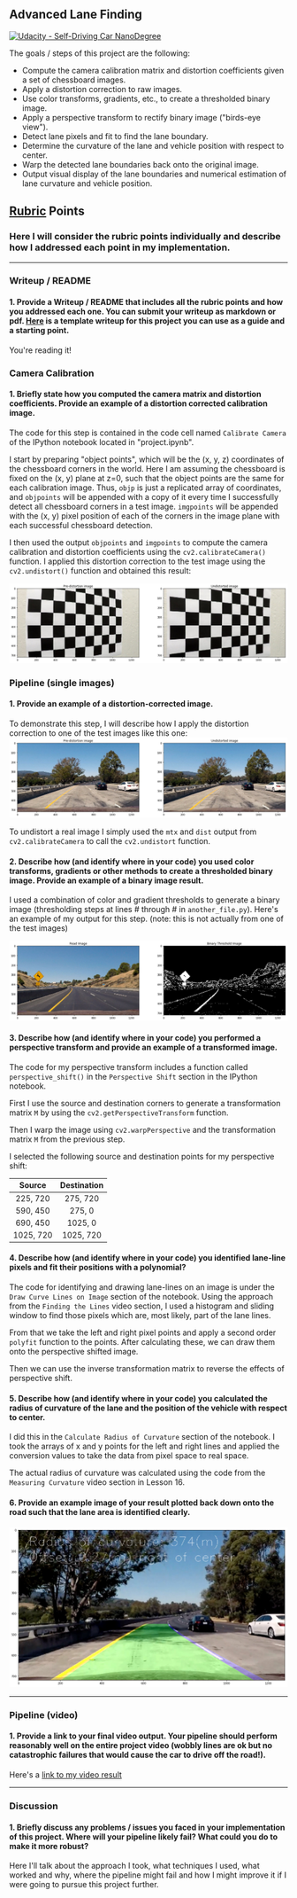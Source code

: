 ## Advanced Lane Finding
[![Udacity - Self-Driving Car NanoDegree](https://s3.amazonaws.com/udacity-sdc/github/shield-carnd.svg)](http://www.udacity.com/drive)

The goals / steps of this project are the following:

* Compute the camera calibration matrix and distortion coefficients given a set of chessboard images.
* Apply a distortion correction to raw images.
* Use color transforms, gradients, etc., to create a thresholded binary image.
* Apply a perspective transform to rectify binary image ("birds-eye view").
* Detect lane pixels and fit to find the lane boundary.
* Determine the curvature of the lane and vehicle position with respect to center.
* Warp the detected lane boundaries back onto the original image.
* Output visual display of the lane boundaries and numerical estimation of lane curvature and vehicle position.

[//]: # (Image References)

[image1]: ./output_images/output_7_0.png "Undistorted"
[image2]: ./output_images/output_9_0.png "Road Transformed"
[image3]: ./output_images/output_13_0.png "Binary Example"
[image4]: ./output_images/output_17_0.png "Warp Example"
[image5]: ./examples/color_fit_lines.jpg "Fit Visual"
[image6]: ./output_images/output_27_1.png "Output"
[video1]: ./project_video.mp4 "Video"

## [Rubric](https://review.udacity.com/#!/rubrics/571/view) Points

### Here I will consider the rubric points individually and describe how I addressed each point in my implementation.  

---

### Writeup / README

#### 1. Provide a Writeup / README that includes all the rubric points and how you addressed each one.  You can submit your writeup as markdown or pdf.  [Here](https://github.com/udacity/CarND-Advanced-Lane-Lines/blob/master/writeup_template.md) is a template writeup for this project you can use as a guide and a starting point.  

You're reading it!

### Camera Calibration

#### 1. Briefly state how you computed the camera matrix and distortion coefficients. Provide an example of a distortion corrected calibration image.

The code for this step is contained in the code cell named `Calibrate Camera` of the IPython notebook located in "project.ipynb".

I start by preparing "object points", which will be the (x, y, z) coordinates of the chessboard corners in the world. Here I am assuming the chessboard is fixed on the (x, y) plane at z=0, such that the object points are the same for each calibration image.  Thus, `objp` is just a replicated array of coordinates, and `objpoints` will be appended with a copy of it every time I successfully detect all chessboard corners in a test image.  `imgpoints` will be appended with the (x, y) pixel position of each of the corners in the image plane with each successful chessboard detection.  

I then used the output `objpoints` and `imgpoints` to compute the camera calibration and distortion coefficients using the `cv2.calibrateCamera()` function.  I applied this distortion correction to the test image using the `cv2.undistort()` function and obtained this result: 

![alt text][image1]

### Pipeline (single images)

#### 1. Provide an example of a distortion-corrected image.

To demonstrate this step, I will describe how I apply the distortion correction to one of the test images like this one:
![alt text][image2]

To undistort a real image I simply used the `mtx` and `dist` output from `cv2.calibrateCamera` to call the `cv2.undistort` function.

#### 2. Describe how (and identify where in your code) you used color transforms, gradients or other methods to create a thresholded binary image.  Provide an example of a binary image result.

I used a combination of color and gradient thresholds to generate a binary image (thresholding steps at lines # through # in `another_file.py`).  Here's an example of my output for this step.  (note: this is not actually from one of the test images)

![alt text][image3]

#### 3. Describe how (and identify where in your code) you performed a perspective transform and provide an example of a transformed image.

The code for my perspective transform includes a function called `perspective_shift()` in the `Perspective Shift` section in the IPython notebook. 

First I use the source and destination corners to generate a transformation matrix `M` by using the `cv2.getPerspectiveTransform` function.

Then I warp the image using `cv2.warpPerspective` and the transformation matrix `M` from the previous step.

I selected the following source and destination points for my perspective shift:

| Source        | Destination   | 
|:-------------:|:-------------:| 
| 225, 720      | 275, 720      | 
| 590, 450      | 275, 0        |
| 690, 450      | 1025, 0       |
| 1025, 720     | 1025, 720     |

#### 4. Describe how (and identify where in your code) you identified lane-line pixels and fit their positions with a polynomial?

The code for identifying and drawing lane-lines on an image is under the `Draw Curve Lines on Image` section of the notebook. Using the approach from the `Finding the Lines` video section, I used a histogram and sliding window to find those pixels which are, most likely, part of the lane lines. 

From that we take the left and right pixel points and apply a second order `polyfit` function to the points. After calculating these, we can draw them onto the perspective shifted image.

Then we can use the inverse transformation matrix to reverse the effects of perspective shift.

#### 5. Describe how (and identify where in your code) you calculated the radius of curvature of the lane and the position of the vehicle with respect to center.

I did this in the `Calculate Radius of Curvature` section of the notebook. I took the arrays of x and y points for the left and right lines and applied the conversion values to take the data from pixel space to real space.

The actual radius of curvature was calculated using the code from the `Measuring Curvature` video section in Lesson 16.

#### 6. Provide an example image of your result plotted back down onto the road such that the lane area is identified clearly.

![alt text][image6]

---

### Pipeline (video)

#### 1. Provide a link to your final video output.  Your pipeline should perform reasonably well on the entire project video (wobbly lines are ok but no catastrophic failures that would cause the car to drive off the road!).

Here's a [link to my video result](./project_video_output.mp4)

---

### Discussion

#### 1. Briefly discuss any problems / issues you faced in your implementation of this project.  Where will your pipeline likely fail?  What could you do to make it more robust?

Here I'll talk about the approach I took, what techniques I used, what worked and why, where the pipeline might fail and how I might improve it if I were going to pursue this project further.  
